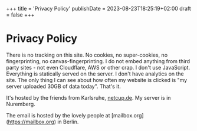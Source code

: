 +++
title = 'Privacy Policy'
publishDate = 2023-08-23T18:25:19+02:00
draft = false
+++

# Privacy Policy

There is no tracking on this site. No cookies, no super-cookies, no fingerprinting, no canvas-fingerprinting.
I do not embed anything from third party sites - not even Cloudflare, AWS or other crap.
I don't use JavaScript. Everything is statically served on the server.
I don't have analytics on the site. The only thing I can see about how often my website is clicked is "my server uploaded 30GB of data today". That's it.

It's hosted by the friends from Karlsruhe, [netcup.de](https://netcup.de). My server is in Nuremberg.

The email is hosted by the lovely people at [mailbox.org] (https://mailbox.org) in Berlin.
